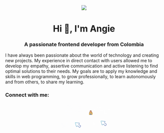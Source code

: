 
<div align="center">
    <img src="./images/header.gif"/>
</div>

<h1 align="center">Hi 👋, I'm Angie</h1>
<h3 align="center">A passionate frontend developer from Colombia</h3>

I have always been passionate about the world of technology and creating new projects. My experience in direct contact with users allowed me to develop my empathy, assertive communication and active listening to find optimal solutions to their needs. My goals are to apply my knowledge and skills in web programming, to grow professionally, to learn autonomously and from others, to share my learning. 

<h3 align="left">Connect with me:</h3>
<p align="center">
   <a href="https://www.linkedin.com/in/angie-combita/" target="blank"><img src="./images/In.gif" height="80" width="80" /></a>
  <a href="https://drive.google.com/file/d/1ZqVYXorAfQ-eR8XAJH-3Z8MVti3eJL37/view?usp=sharing" target="blank"><img src="./images/cv.gif" height="80" width="80"  /></a>
</p>